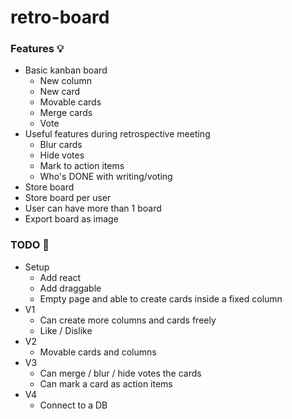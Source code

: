 # retro-board
### Features :bulb:
- Basic kanban board
    - New column
    - New card
    - Movable cards
    - Merge cards
    - Vote
- Useful features during retrospective meeting
    - Blur cards
    - Hide votes
    - Mark to action items
    - Who's DONE with writing/voting
- Store board
- Store board per user
- User can have more than 1 board
- Export board as image

### TODO :flags:
- Setup
    - Add react
    - Add draggable
    - Empty page and able to create cards inside a fixed column
- V1
    - Can create more columns and cards freely
    - Like / Dislike
- V2
    - Movable cards and columns
- V3
    - Can merge / blur / hide votes the cards
    - Can mark a card as action items
- V4
    - Connect to a DB